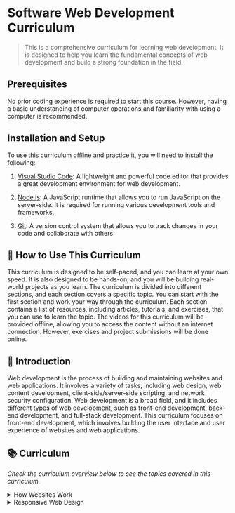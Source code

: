 # Software Web Development Curriculum
> This is a comprehensive curriculum for learning web development. It is designed to help you learn the fundamental concepts of web development and build a strong foundation in the field.

## Prerequisites
No prior coding experience is required to start this course. However, having a basic understanding of computer operations and familiarity with using a computer is recommended.

## Installation and Setup
To use this curriculum offline and practice it, you will need to install the following:

1. [Visual Studio Code](https://code.visualstudio.com/): A lightweight and powerful code editor that provides a great development environment for web development.

2. [Node.js](https://nodejs.org/): A JavaScript runtime that allows you to run JavaScript on the server-side. It is required for running various development tools and frameworks.

3. [Git](https://git-scm.com/): A version control system that allows you to track changes in your code and collaborate with others.

## 🤔 How to Use This Curriculum
This curriculum is designed to be self-paced, and you can learn at your own speed. It is also designed to be hands-on, and you will be building real-world projects as you learn. The curriculum is divided into different sections, and each section covers a specific topic. You can start with the first section and work your way through the curriculum. Each section contains a list of resources, including articles, tutorials, and exercises, that you can use to learn the topic. The videos for this curriculum will be provided offline, allowing you to access the content without an internet connection. However, exercises and project submissions will be done online.

## 📝 Introduction
Web development is the process of building and maintaining websites and web applications. It involves a variety of tasks, including web design, web content development, client-side/server-side scripting, and network security configuration. Web development is a broad field, and it includes different types of web development, such as front-end development, back-end development, and full-stack development. This curriculum focuses on front-end development, which involves building the user interface and user experience of websites and web applications.

## 📚 Curriculum
_Check the curriculum overview below to see the topics covered in this curriculum._

<details>
<summary>How Websites Work</summary>

- [1: How Websites Work](./how-websites-work.md)

</details>
<details>
<summary>Responsive Web Design</summary>

- [2: Introduction to HTML and HTML5](./responsive-web-design/02_introduction-to-html-and-html5.md)
- [3: Introduction to CSS and Basic CSS](./responsive-web-design/03_introduction-to-css-and-basic-css.md)
- [4: CSS Colors](./responsive-web-design/04_css-colors.md)
- [5: HTML Forms](./responsive-web-design/05_html-forms.md)
- [6: CSS Box Model](./responsive-web-design/06_css-box-model.md)
- [7: CSS Flexbox](./responsive-web-design/07_css-flexbox.md)
- [8: Typography](./responsive-web-design/08_typography.md)
- [9: Accessibility](./responsive-web-design/09_accessibility.md)
- [10: CSS Selectors](./responsive-web-design/10_css-selectors.md)
- [11: Intermediate CSS Concepts](./responsive-web-design/11_css-concepts.md)
- [12: Responsive Web Design Concepts](./responsive-web-design/12_responsive-web-design-concepts.md)

</details>

